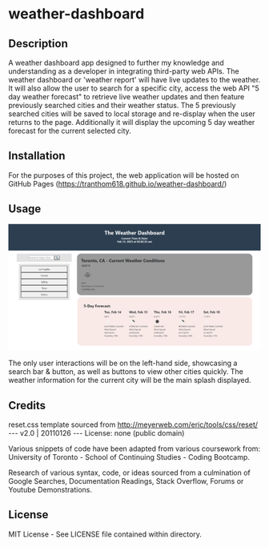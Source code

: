 # weather-dashboard

## Description

A weather dashboard app designed to further my knowledge and understanding as a developer in integrating third-party web APIs. The weather dashboard or 'weather report' will have live updates to the weather. It will also allow the user to search for a specific city, access the web API "5 day weather forecast" to retrieve live weather updates and then feature previously searched cities and their weather status. The 5 previously searched cities will be saved to local storage and re-display when the user returns to the page. Additionally it will display the upcoming 5 day weather forecast for the current selected city.

## Installation

For the purposes of this project, the web application will be hosted on GitHub Pages (https://tranthom618.github.io/weather-dashboard/)


## Usage

![Preview of navigation links](assets/images/readme-instructional.png?raw=true "README Example")

The only user interactions will be on the left-hand side, showcasing a search bar & button, as well as buttons to view other cities quickly. The weather information for the current city will be the main splash displayed.

## Credits

reset.css template sourced from http://meyerweb.com/eric/tools/css/reset/ --- v2.0 | 20110126 --- License: none (public domain)

Various snippets of code have been adapted from various coursework from: University of Toronto - School of Continuing Studies - Coding Bootcamp.

Research of various syntax, code, or ideas sourced from a culmination of Google Searches, Documentation Readings, Stack Overflow, Forums or Youtube Demonstrations.

## License

MIT License - See LICENSE file contained within directory.